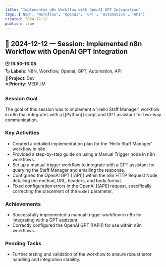 ```yaml
---
title: "Implemented n8n Workflow with OpenAI GPT Integration"
tags: ['N8N', 'Workflow', 'Openai', 'GPT', 'Automation', 'API']
created: 2024-12-12
publish: true
---
```


## 📅 2024-12-12 — Session: Implemented n8n Workflow with OpenAI GPT Integration

**🕒 15:50–16:05**  
**🏷️ Labels**: N8N, Workflow, Openai, GPT, Automation, API  
**📂 Project**: Dev  
**⭐ Priority**: MEDIUM  


### Session Goal
The goal of this session was to implement a 'Hello Staff Manager' workflow in n8n that integrates with a [[Python]] script and GPT assistant for two-way communication.

### Key Activities
- Created a detailed implementation plan for the 'Hello Staff Manager' workflow in n8n.
- Provided a step-by-step guide on using a Manual Trigger node in n8n workflows.
- Set up a manual trigger workflow to integrate with a GPT assistant for querying the Staff Manager and emailing the response.
- Configured the OpenAI GPT [[API]] within the n8n HTTP Request Node, detailing the method, URL, headers, and body format.
- Fixed configuration errors in the OpenAI [[API]] request, specifically correcting the placement of the `model` parameter.

### Achievements
- Successfully implemented a manual trigger workflow in n8n for integrating with a GPT assistant.
- Correctly configured the OpenAI GPT [[API]] for use within n8n workflows.

### Pending Tasks
- Further testing and validation of the workflow to ensure robust error handling and integration stability.
